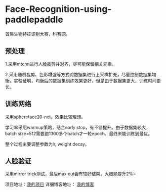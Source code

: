 # Face-Recognition-using-paddlepaddle
首届生物特征识别大赛，科赛网。
## 预处理
1.采用mtcnn进行人脸裁剪并对齐，尽可能保留相关元素。

2.采用随机裁剪、色彩增强等方式对数据集进行上采样扩充，尽量控制数据集均衡。实验证明，均衡后的数据集训练效果更好，但是由于数据集更大，训练时间更长。

## 训练网络
采用sphereface20-net，效果比较理想。

学习率采用warmup策略，结合early stop，有不错提升。由于数据集较大，batch size=512需要跑1300多个batch才一轮epoch，最终未能训练到最优。

整个过程主要调整参数为lr, weight decay。

## 人脸验证
采用mirror trick测试，最后max out会有较好结果，大概能提升2%~



项目地址：[我的项目](https://www.kesci.com/home/project/5b713833a537e0001005beae)
详细博客地址： [我的博客]()
